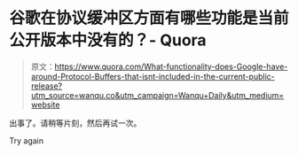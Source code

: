 # 谷歌在协议缓冲区方面有哪些功能是当前公开版本中没有的？- Quora

> 原文：<https://www.quora.com/What-functionality-does-Google-have-around-Protocol-Buffers-that-isnt-included-in-the-current-public-release?utm_source=wanqu.co&utm_campaign=Wanqu+Daily&utm_medium=website>

出事了。请稍等片刻，然后再试一次。

Try again